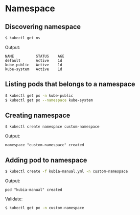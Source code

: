 # Namespace

## Discovering namespace

```bash
$ kubectl get ns
```

Output:

```
NAME          STATUS    AGE
default       Active    1d
kube-public   Active    1d
kube-system   Active    1d
```

## Listing pods that belongs to a namespace

```bash
$ kubectl get po -n kube-public
$ kubectl get po --namespace kube-system
```

## Creating namespace

```bash
$ kubectl create namespace custom-namespace
```

Output:

```
namespace "custom-namespace" created
```

## Adding pod to namespace

```bash
$ kubectl create -f kubia-manual.yml -n custom-namespace
```

Output:

```
pod "kubia-manual" created
```

Validate:

```bash
$ kubectl get po -n custom-namespace
```